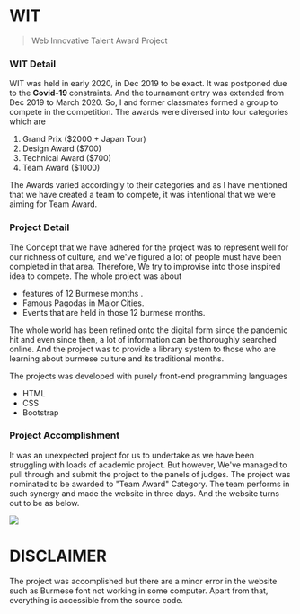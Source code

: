 # WIT
> Web Innovative Talent Award Project

### WIT Detail
WIT was held in early 2020, in Dec 2019 to be exact. It was postponed due to the <b> Covid-19 </b> constraints. And the tournament entry was extended from Dec 2019 to March 2020. So, I and former classmates formed a group to compete in the competition. The awards were diversed into four categories which are 

1. Grand Prix ($2000 + Japan Tour)
2. Design Award ($700)
3. Technical Award ($700)
4. Team Award ($1000)

The Awards varied accordingly to their categories and as I have mentioned that we have created a team to compete, it was intentional that we were aiming for Team Award.  

### Project Detail

The Concept that we have adhered for the project was to represent well for our richness of culture, and we've figured a lot of people must have been completed in that area.
Therefore, We try to improvise into those inspired idea to compete. The whole project was about

- features of 12 Burmese months .
- Famous Pagodas in Major Cities.
- Events that are held in those 12 burmese months.

The whole world has been refined onto the digital form since the pandemic hit and even since then, a lot of information can be thoroughly searched online. And the project was to provide a library system to those who are learning about burmese culture and its traditional months.

The projects was developed with purely front-end programming languages 

- HTML
- CSS
- Bootstrap

### Project Accomplishment

It was an unexpected project for us to undertake as we have been struggling with loads of academic project. But however, We've managed to pull through and submit the project to the panels of judges. The project was nominated to be awarded to "Team Award" Category. The team performs in such synergy and made the website in three days. And the website turns out to be as below.

<img src="https://github.com/kevinhub-tech/WIT/blob/main/WIT.png">

# DISCLAIMER

The project was accomplished but there are a minor error in the website such as Burmese font not working in some computer. Apart from that, everything is accessible from the source code.
